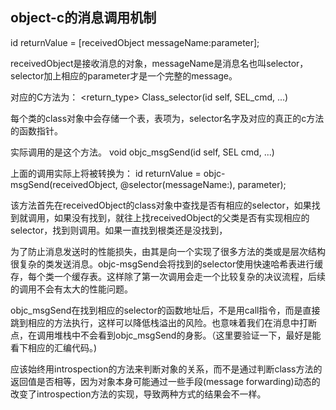 ## object-c的消息调用机制
id returnValue = [receivedObject messageName:parameter];

receivedObject是接收消息的对象，messageName是消息名也叫selector，selector加上相应的parameter才是一个完整的message。

对应的C方法为：
<return_type> Class_selector(id self, SEL_cmd, ...)

每个类的class对象中会存储一个表，表项为，selector名字及对应的真正的c方法的函数指针。

实际调用的是这个方法。
void objc_msgSend(id self, SEL cmd, ...)

上面的调用实际上将被转换为：
id returnValue = objc-msgSend(receivedObject, @selector(messageName:), parameter);

该方法首先在receivedObject的class对象中查找是否有相应的selector，如果找到就调用，如果没有找到，就往上找receivedObject的父类是否有实现相应的selector，找到则调用。如果一直找到根类还是没找到，

为了防止消息发送时的性能损失，由其是向一个实现了很多方法的类或是层次结构很复杂的类发送消息。objc-msgSend会将找到的selector使用快速哈希表进行缓存，每个类一个缓存表。这样除了第一次调用会走一个比较复杂的决议流程，后续的调用不会有太大的性能问题。

objc_msgSend在找到相应的selector的函数地址后，不是用call指令，而是直接跳到相应的方法执行，这样可以降低栈溢出的风险。也意味着我们在消息中打断点，在调用堆栈中不会看到objc_msgSend的身影。（这里要验证一下，最好是能看下相应的汇编代码。)

应该始终用introspection的方法来判断对象的关系，而不是通过判断class方法的返回值是否相等，因为对象本身可能通过一些手段(message forwarding)动态的改变了introspection方法的实现，导致两种方式的结果会不一样。
